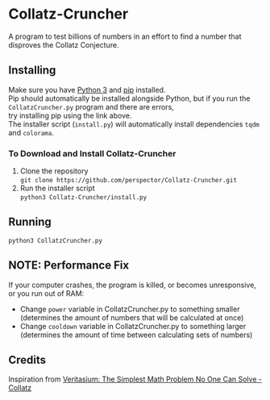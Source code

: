 # Collatz-Cruncher
A program to test billions of numbers in an effort to find a number that disproves the Collatz Conjecture.

## Installing
Make sure you have [Python 3](https://python.org/downloads/) and [pip](https://pip.pypa.io/en/stable/installation/) installed.\
Pip should automatically be installed alongside Python, but if you run the `CollatzCruncher.py` program and there are errors,\
try installing pip using the link above.\
The installer script (`install.py`) will automatically install dependencies `tqdm` and `colorama`.
### To Download and Install Collatz-Cruncher
1. Clone the repository\
`git clone https://github.com/perspector/Collatz-Cruncher.git`
2. Run the installer script\
`python3 Collatz-Cruncher/install.py`

## Running
`python3 CollatzCruncher.py`


## NOTE: Performance Fix
If your computer crashes, the program is killed, or becomes unresponsive, or you run out of RAM:
-  Change `power` variable in CollatzCruncher.py to something smaller (determines the amount of numbers that will be calculated at once)
-  Change `cooldown` variable in CollatzCruncher.py to something larger (determines the amount of time between calculating sets of numbers)


## Credits
Inspiration from [Veritasium: The Simplest Math Problem No One Can Solve - Collatz](https://www.youtube.com/watch?v=094y1Z2wpJg)
